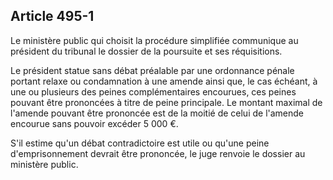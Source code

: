 Article 495-1
----
Le ministère public qui choisit la procédure simplifiée communique au président
du tribunal le dossier de la poursuite et ses réquisitions.

Le président statue sans débat préalable par une ordonnance pénale portant
relaxe ou condamnation à une amende ainsi que, le cas échéant, à une ou
plusieurs des peines complémentaires encourues, ces peines pouvant être
prononcées à titre de peine principale. Le montant maximal de l'amende pouvant
être prononcée est de la moitié de celui de l'amende encourue sans pouvoir
excéder 5 000 €.

S'il estime qu'un débat contradictoire est utile ou qu'une peine
d'emprisonnement devrait être prononcée, le juge renvoie le dossier au ministère
public.
